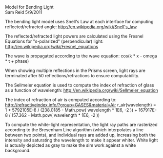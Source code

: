 Model for Bending Light  
Sam Reid 
5/9/2011  

The bending light model uses Snell's Law at each interface for computing reflected/refracted angle: 
http://en.wikipedia.org/wiki/Snell's_law

The reflected/refracted light powers are calculated using the Fresnel Equations for "s-polarized" (perpendicular) light:
http://en.wikipedia.org/wiki/Fresnel_equations

The wave is propagated according to the wave equation: cos(k * x - omega * t + phase)

When showing multiple reflections in the Prisms screen, light rays are terminated after 50 reflections/refractions to
ensure computability.

The Sellmeier equation is used to compute the index of refraction of glass as a function of wavelength:
http://en.wikipedia.org/wiki/Sellmeier_equation

The index of refraction of air is computed according to:
http://refractiveindex.info/?group=GASES&material=Air
r_air(wavelength) = 1 + 5792105E-8 / (238.0185 - Math.pow( wavelength * 1E6, -2 )) + 167917E-8 / (57.362 - Math.pow( wavelength * 1E6, -2 ))

To compute the white-light representation, the light ray paths are rasterized according to the Bresenham Line algorithm 
(which interpolates a line between two points), and individual rays are added up, increasing both the intensity and 
saturating the wavelength to make it appear whiter. White light is actually depicted as gray to make the sim work against 
a white background.